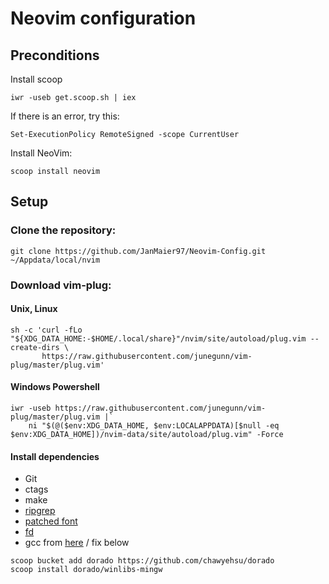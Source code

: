 # Neovim configuration

## Preconditions

Install scoop
```
iwr -useb get.scoop.sh | iex
```

If there is an error, try this:
```
Set-ExecutionPolicy RemoteSigned -scope CurrentUser
```

Install NeoVim:
```
scoop install neovim
```

## Setup

### Clone the repository:
```
git clone https://github.com/JanMaier97/Neovim-Config.git ~/Appdata/local/nvim
```

### Download vim-plug:

#### Unix, Linux
```
sh -c 'curl -fLo "${XDG_DATA_HOME:-$HOME/.local/share}"/nvim/site/autoload/plug.vim --create-dirs \
       https://raw.githubusercontent.com/junegunn/vim-plug/master/plug.vim'
```

#### Windows Powershell
```
iwr -useb https://raw.githubusercontent.com/junegunn/vim-plug/master/plug.vim |`
    ni "$(@($env:XDG_DATA_HOME, $env:LOCALAPPDATA)[$null -eq $env:XDG_DATA_HOME])/nvim-data/site/autoload/plug.vim" -Force

```

#### Install dependencies
- Git
- ctags
- make  
- [ripgrep](https://github.com/BurntSushi/ripgrep#installation)
- [patched font](https://www.nerdfonts.com/font-downloads)
- [fd](https://github.com/sharkdp/fd#installation)
- gcc from [here](https://github.com/chawyehsu/dorado#featured-apps) / fix below

```
scoop bucket add dorado https://github.com/chawyehsu/dorado
scoop install dorado/winlibs-mingw
```
